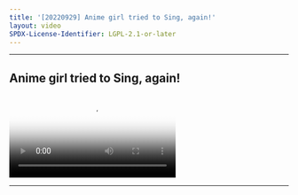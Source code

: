 ```yaml
---
title: '[20220929] Anime girl tried to Sing, again!'
layout: video
SPDX-License-Identifier: LGPL-2.1-or-later
---
```


---

## Anime girl tried to Sing, again!

<div class="container">
  <video id="my-video" class="video-js vjs-fluid vjs-layout-medium" poster="https://cdn.discordapp.com/attachments/1083515523846914179/1084309279156219934/20220929.jpg" preload="auto" controls="controls" data-setup='{}'>
    <source src="https://xx58j-my.sharepoint.com/:v:/g/personal/peekaboo_xx58j_onmicrosoft_com/ES7AK_P7u9FCopiBvFj3yLoBlGLCNAUhCm84sfmEdzpQJQ?download=1" type="video/mp4"/>
  </video>
</div>

---
